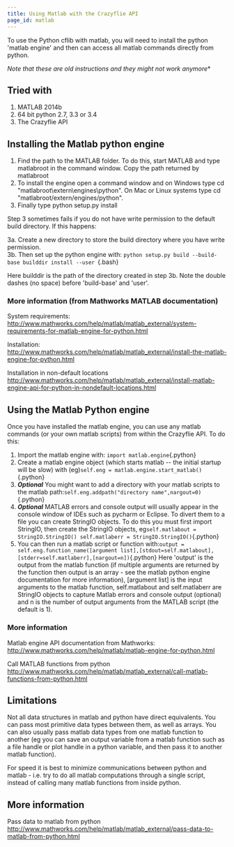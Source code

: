 ```yaml
---
title: Using Matlab with the Crazyflie API
page_id: matlab 
---
```



To use the Python cflib with matlab, you will need to install the python 'matlab engine' and then can access all matlab commands
directly from python.

*Note that these are old instructions and they might not work anymore**

Tried with
-------------

1.  MATLAB 2014b
2.  64 bit python 2.7, 3.3 or 3.4
3.  The Crazyflie API

Installing the Matlab python engine
-----------------------------------

1.  Find the path to the MATLAB folder. To do this, start MATLAB and
    type matlabroot in the command window. Copy the path returned by
    matlabroot
2.  To install the engine open a command window and on Windows type cd
    \"matlabroot\\extern\\engines\\python\". On Mac or Linux systems
    type cd \"matlabroot/extern/engines/python\".
3.  Finally type python setup.py install

Step 3 sometimes fails if you do not have write permission to the
default build directory. If this happens:

3a. Create a new directory to store the build directory where you have
write permission.\
3b. Then set up the python engine with:
`python setup.py build --build-base builddir install --user `{.bash}

Here builddir is the path of the directory created in step 3b. Note the
double dashes (no space) before 'build-base' and 'user'.

### More information (from Mathworks MATLAB documentation)

System requirements:
<http://www.mathworks.com/help/matlab/matlab_external/system-requirements-for-matlab-engine-for-python.html>

Installation:
<http://www.mathworks.com/help/matlab/matlab_external/install-the-matlab-engine-for-python.html>

Installation in non-default locations
<http://www.mathworks.com/help/matlab/matlab_external/install-matlab-engine-api-for-python-in-nondefault-locations.html>

Using the Matlab Python engine
------------------------------

Once you have installed the matlab engine, you can use any matlab
commands (or your own matlab scripts) from within the Crazyflie API. To
do this:

1.  Import the matlab engine with: `import matlab.engine`{.python}
2.  Create a matlab engine object (which starts matlab -- the initial
    startup will be slow) with
    (eg)`self.eng = matlab.engine.start_matlab()`{.python}
3.  ***Optional*** You might want to add a directory with your matlab
    scripts to the matlab
    path:`self.eng.addpath("directory name",nargout=0)`{.python}
4.  ***Optional*** MATLAB errors and console output will usually appear
    in the console window of IDEs such as pycharm or Eclipse. To divert
    them to a file you can create StringIO objects. To do this you must
    first import StringIO, then create the StringIO objects,
    eg`self.matlabout = StringIO.StringIO()
    self.matlaberr = StringIO.StringIO()`{.python}
5.  You can then run a matlab script or function
    with:`output = self.eng.function_name([argument list],[stdout=self.matlabout],[stderr=self.matlaberr],[nargout=n])`{.python}
    Here 'output' is the output from the matlab function (if multiple
    arguments are returned by the function then output is an array - see
    the matlab python engine documentation for more information),
    \[argument list\] is the input arguments to the matlab function,
    self.matlabout and self.matlaberr are StringIO objects to capture
    Matlab errors and console output (optional) and n is the number of
    output arguments from the MATLAB script (the default is 1).

### More information

Matlab engine API documentation from Mathworks:
<http://www.mathworks.com/help/matlab/matlab-engine-for-python.html>

Call MATLAB functions from python
<http://www.mathworks.com/help/matlab/matlab_external/call-matlab-functions-from-python.html>

Limitations
-----------

Not all data structures in matlab and python have direct equivalents.
You can pass most primitive data types between them, as well as arrays.
You can also usually pass matlab data types from one matlab function to
another (eg you can save an output variable from a matlab function such
as a file handle or plot handle in a python variable, and then pass it
to another matlab function).

For speed it is best to minimize communications between python and
matlab - i.e. try to do all matlab computations through a single script,
instead of calling many matlab functions from inside python.

More information
----------------

Pass data to matlab from python
<http://www.mathworks.com/help/matlab/matlab_external/pass-data-to-matlab-from-python.html>
